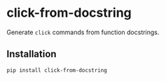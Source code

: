 # click-from-docstring
Generate `click` commands from function docstrings.

## Installation
```bash
pip install click-from-docstring
```
